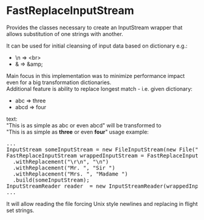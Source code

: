 # FastReplaceInputStream
Provides the classes necessary to create an InputStream wrapper that allows substitution of one strings with another.

It can be used for initial cleansing of input data based on dictionary e.g.:
<ul>
     <li>\n =&gt; &lt;br&gt;</li>
     <li>&amp; =&gt; &amp;amp;</li>
</ul>
Main focus in this implementation was to minimize performance impact even for a big transformation dictionaries.<br>
Additional feature is ability to replace longest match - i.e. given dictionary:
<ul>
     <li>abc =&gt; three</li>
     <li>abcd =&gt; four</li>
</ul>
text: <br>
    "This is as simple as abc or even abcd" will be transformed to <br>
    "This is as simple as <b>three</b> or even <b>four</b>"
usage example:
<pre>
...
InputStream someInputStream = new FileInputStream(new File("filename"));
FastReplaceInputStream wrappedInputStream = FastReplaceInputStream.builder()
  .withReplacement("\r\n", "\n")
  .withReplacement("Mr. ", "Sir ")
  .withReplacement("Mrs. ", "Madame ")
  .build(someInputStream);
InputStreamReader reader  = new InputStreamReader(wrappedInputStream);
...
</pre>
It will allow reading the file forcing Unix style newlines and replacing in flight set strings.

